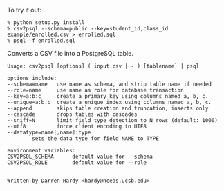 To try it out:

	% python setup.py install
	% csv2psql --schema=public --key=student_id,class_id example/enrolled.csv > enrolled.sql
	% psql -f enrolled.sql

Converts a CSV file into a PostgreSQL table.

	Usage: csv2psql [options] ( input.csv | - ) [tablename] | psql

	options include:
	--schema=name   use name as schema, and strip table name if needed
	--role=name     use name as role for database transaction
	--key=a:b:c     create a primary key using columns named a, b, c.
	--unique=a:b:c  create a unique index using columns named a, b, c.
	--append        skips table creation and truncation, inserts only
	--cascade       drops tables with cascades
	--sniff=N       limit field type detection to N rows (default: 1000)
	--utf8          force client encoding to UTF8
	--datatype=name[,name]:type 
			sets the data type for field NAME to TYPE

	environment variables:
	CSV2PSQL_SCHEMA      default value for --schema
	CSV2PSQL_ROLE        default value for --role


	Written by Darren Hardy <hardy@nceas.ucsb.edu>
